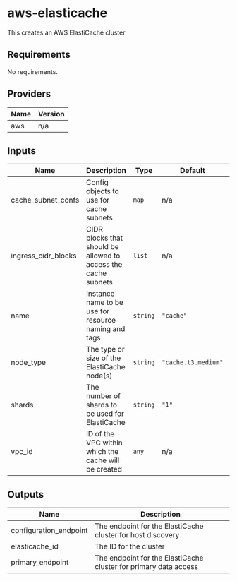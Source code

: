 # aws-elasticache
This creates an AWS ElastiCache cluster

## Requirements

No requirements.

## Providers

| Name | Version |
|------|---------|
| aws | n/a |

## Inputs

| Name | Description | Type | Default | Required |
|------|-------------|------|---------|:--------:|
| cache\_subnet\_confs | Config objects to use for cache subnets | `map` | n/a | yes |
| ingress\_cidr\_blocks | CIDR blocks that should be allowed to access the cache subnets | `list` | n/a | yes |
| name | Instance name to be use for resource naming and tags | `string` | `"cache"` | no |
| node\_type | The type or size of the ElastiCache node(s) | `string` | `"cache.t3.medium"` | no |
| shards | The number of shards to be used for ElastiCache | `string` | `"1"` | no |
| vpc\_id | ID of the VPC within which the cache will be created | `any` | n/a | yes |

## Outputs

| Name | Description |
|------|-------------|
| configuration\_endpoint | The endpoint for the ElastiCache cluster for host discovery |
| elasticache\_id | The ID for the cluster |
| primary\_endpoint | The endpoint for the ElastiCache cluster for primary data access |

